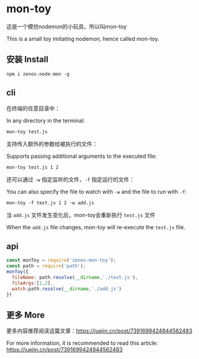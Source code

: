 # mon-toy

这是一个模仿nodemon的小玩具，所以叫mon-toy

This is a small toy imitating nodemon, hence called mon-toy.

## 安装 Install

```shell
npm i zenos-node-mon -g
```

## cli

在终端的任意目录中：

In any directory in the terminal:

```shell
mon-toy test.js
```

支持传入额外的参数给被执行的文件：

Supports passing additional arguments to the executed file:

```shell
mon-toy test.js 1 2
```

还可以通过 `-w` 指定监听的文件，`-f` 指定运行的文件：

You can also specify the file to watch with `-w` and the file to run with `-f`:

```shell
mon-toy -f test.js 1 2 -w add.js
```
当 `add.js` 文件发生变化后，mon-toy会重新执行 `test.js` 文件

When the `add.js` file changes, mon-toy will re-execute the `test.js` file.


## api

```js
const monToy = require('zenos-mon-toy');
const path = require('path');
monToy({
  fileName: path.resolve(__dirname,'./test.js'),
  fileArgs:[1,2], 
  watch:path.resolve(__dirname,'./add.js')
})

```

## 更多 More

更多内容推荐阅读这篇文章：https://juejin.cn/post/7391699424844562483

For more information, it is recommended to read this article: https://juejin.cn/post/7391699424844562483